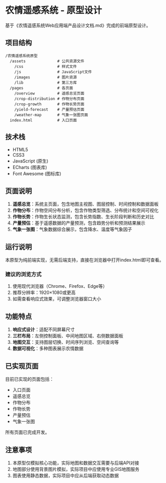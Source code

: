 # 农情遥感系统 - 原型设计

基于《农情遥感系统Web应用端产品设计文档.md》完成的前端原型设计。

## 项目结构

```
/农情遥感系统原型
  /assets              # 公共资源文件
    /css               # 样式文件
    /js                # JavaScript文件
    /images            # 图片资源
    /lib               # 第三方库
  /pages               # 各页面
    /overview          # 遥感总览页面
    /crop-distribution # 作物分布页面
    /crop-growth       # 作物长势页面
    /yield-forecast    # 产量预估页面
    /weather-map       # 气象一张图页面
  index.html           # 入口页面
```

## 技术栈

- HTML5
- CSS3
- JavaScript (原生)
- ECharts (图表库)
- Font Awesome (图标库)

## 页面说明

1. **遥感总览**：系统主页面，包含地图主视图、图层控制、时间控制和数据面板
2. **作物分布**：作物空间分布分析，包含作物类型筛选、分布统计和空间可视化
3. **作物长势**：作物生长状态监测，包含长势指数、生长阶段判断和历史对比
4. **产量预估**：基于遥感数据的产量预测，包含趋势分析和预测结果展示
5. **气象一张图**：气象数据综合展示，包含降水、温度等气象因子

## 运行说明

本原型为纯前端实现，无需后端支持，直接在浏览器中打开index.html即可查看。

### 建议的浏览方式

1. 使用现代浏览器（Chrome、Firefox、Edge等）
2. 推荐分辨率：1920×1080或更高
3. 如需查看响应式效果，可调整浏览器窗口大小

## 功能特点

1. **响应式设计**：适配不同屏幕尺寸
2. **三栏布局**：左侧控制面板、中间地图区域、右侧数据面板
3. **地图交互**：支持图层切换、时间序列浏览、空间查询等
4. **数据可视化**：多种图表展示农情数据

## 已实现页面

目前已实现的页面包括：

- 入口页面
- 遥感总览
- 作物分布
- 作物长势
- 产量预估
- 气象一张图

所有页面已完成开发。

## 注意事项

1. 本原型仅模拟核心功能，实际地图和数据交互需要与后端API对接
2. 地图部分使用背景图片模拟，实际项目中应使用专业GIS地图服务
3. 图表使用静态数据，实际项目中应从后端获取动态数据 